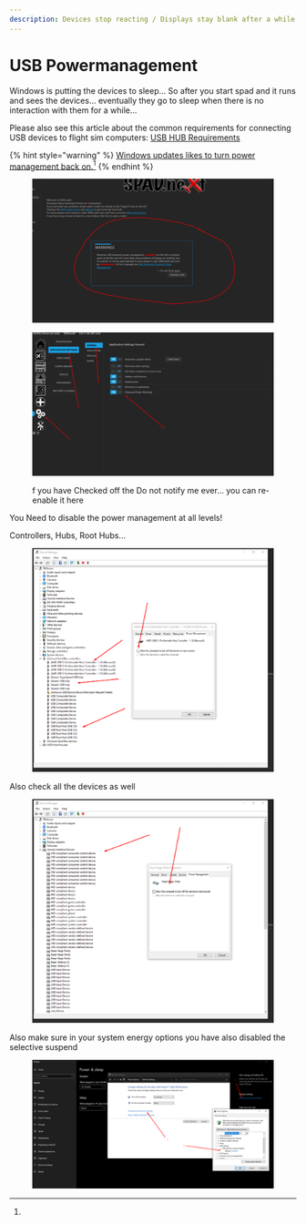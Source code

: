 ```yaml
---
description: Devices stop reacting / Displays stay blank after a while
---
```


# USB Powermanagement

Windows is putting the devices to sleep... So after you start spad and it runs and sees the devices... eventually they go to sleep when there is no interaction with them for a while...&#x20;

Please also see this article about the common requirements for connecting USB devices to flight sim computers: [USB HUB Requirements](../supported-hardware/common-issues/usb-hub-requirements.md)

{% hint style="warning" %}
[Windows updates likes to turn power management back on.](#user-content-fn-1)[^1]
{% endhint %}

<figure><img src="../../.gitbook/assets/grafik (1) (1) (1) (1).png" alt=""><figcaption></figcaption></figure>

<figure><img src="../../.gitbook/assets/grafik (2) (1).png" alt=""><figcaption><p>f you have Checked off the Do not notify me ever... you can re-enable it here</p></figcaption></figure>

You Need to disable the power management at all levels!

Controllers, Hubs, Root Hubs...

<figure><img src="../../.gitbook/assets/grafik (3).png" alt=""><figcaption></figcaption></figure>

Also check all the devices as well

<figure><img src="../../.gitbook/assets/grafik (4).png" alt=""><figcaption></figcaption></figure>

Also make sure in your system energy options you have also disabled the selective suspend

<figure><img src="../../.gitbook/assets/grafik (5).png" alt=""><figcaption></figcaption></figure>

[^1]: 
